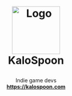 <h1>
<p align="center">
  <a href="https://github.com/kalospoon">
    <img src="https://avatars.githubusercontent.com/u/63842118?s=200&v=4" alt="Logo" width="128">
  </a>
  <br>KaloSpoon
</h1>
  <p align="center">
    Indie game devs
    <br />
    <strong><a href="https://kalospoon.com">https://kalospoon.com</a></strong>
  </p>
</p>
